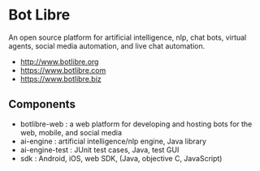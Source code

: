 # Bot Libre
An open source platform for artificial intelligence, nlp, chat bots, virtual agents, social media automation, and live chat automation.

* http://www.botlibre.org
* https://www.botlibre.com
* https://www.botlibre.biz

## Components

* botlibre-web : a web platform for developing and hosting bots for the web, mobile, and social media
* ai-engine : artificial intelligence/nlp engine, Java library
* ai-engine-test : JUnit test cases, Java, test GUI
* sdk : Android, iOS, web SDK, (Java, objective C, JavaScript)
